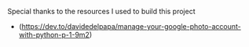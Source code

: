 Special thanks to the resources I used to build this project
- (https://dev.to/davidedelpapa/manage-your-google-photo-account-with-python-p-1-9m2)